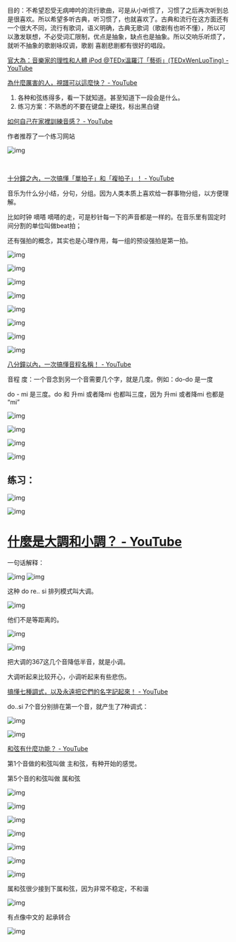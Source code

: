 目的：不希望忍受无病呻吟的流行歌曲，可是从小听惯了，习惯了之后再次听到总是很喜欢。所以希望多听古典，听习惯了，也就喜欢了。古典和流行在这方面还有一个很大不同，流行有歌词，语义明确，古典无歌词（歌剧有也听不懂），所以可以激发联想，不必受词汇限制，优点是抽象，缺点也是抽象。所以交响乐听烦了，就听不抽象的歌剧咏叹调，歌剧 喜剧悲剧都有很好的唱段。



[官大為：音樂家的理性和人體 iPod @TEDx溫羅汀「藝術」(TEDxWenLuoTing) - YouTube](https://www.youtube.com/watch?v=hkMLzn6Gjv4)



[為什麼厲害的人，視譜可以這麼快？ - YouTube](https://www.youtube.com/watch?v=O9fGrstjt8k)

1. 各种和弦练得多，看一下就知道。甚至知道下一段会是什么。
2. 练习方案：不熟悉的不要在键盘上硬找，标出黑白键

[如何自己在家裡訓練音感？ - YouTube](https://www.youtube.com/watch?v=2ueyqx4rDCM)

作者推荐了一个练习网站

![img](images/image-20211218182510642n.webp)

​	

[十分鐘之內，一次搞懂「單拍子」和「複拍子」！ - YouTube](https://www.youtube.com/watch?v=j2V_hIZ5INs)

音乐为什么分小结，分句，分组。因为人类本质上喜欢给一群事物分组，以方便理解。

比如时钟 嘀嗒 嘀嗒的走，可是秒针每一下的声音都是一样的。在音乐里有固定时间分割的单位叫做beat拍；

还有强拍的概念，其实也是心理作用，每一组的预设强拍是第一拍。



![img](images/image-20211218202757449n.webp)

![img](images/image-20211218202923437n.webp)

![img](images/image-20211218202904405n.webp)

![img](images/image-20211218202950729n.webp)



![img](images/image-20211218203013058n.webp)

![img](images/image-20211218203039855n.webp)

![img](images/image-20211218203226551n.webp)

![img](images/image-20211218203424147n.webp)



[八分鐘以內，一次搞懂音程名稱！ - YouTube](https://www.youtube.com/watch?v=QLDktqMxgmY&t=30s)

音程 度：一个音念到另一个音需要几个字，就是几度。例如：do-do 是一度

 do - mi 是三度。do 和 升mi 或者降mi 也都叫三度，因为 升mi 或者降mi 也都是 “mi”

![img](images/image-20211218155843213n.webp)

![img](images/image-20211218160251110n.webp)

![img](images/image-20211218161700900n.webp)

![img](images/image-20211218161511258n.webp)

## 练习：

![img](images/image-20211218161842567n.webp)

![img](images/image-20211218161931604n.webp)



# [什麼是大調和小調？ - YouTube](https://www.youtube.com/watch?v=T70L-t60j5c)

一句话解释：

![img](images/image-20211218162809534n.webp)
![img](images/image-20211218162817662n.webp)



这种 do re.. si 排列模式叫大调。

![img](images/image-20211218162958067n.webp)

他们不是等距离的。

![img](images/image-20211218163031661n.webp)

![img](images/image-20211218163137749n.webp)

把大调的367这几个音降低半音，就是小调。

大调听起来比较开心，小调听起来有些悲伤。

[搞懂七種調式，以及永遠把它們的名字記起來！ - YouTube](https://www.youtube.com/watch?v=XdDpSGEdIbo)

do..si 7个音分别排在第一个音，就产生了7种调式：

![img](images/image-20211218164013531n.webp)

![img](images/image-20211218163743009n.webp)

[和弦有什麼功能？ - YouTube](https://www.youtube.com/watch?v=kMlJSwFAiTU)

第1个音做的和弦叫做 主和弦，有种开始的感觉。

第5个音的和弦叫做 属和弦

![img](images/image-20211218165003321n.webp)

![img](images/image-20211218164828156n.webp)

![img](images/image-20211218164917720n.webp)

![img](images/image-20211218165222503n.webp)

![img](images/image-20211218165307000n.webp)

![img](images/image-20211218165453293n.webp)

![img](images/image-20211218165524522n.webp)

属和弦很少接到下属和弦，因为非常不稳定，不和谐

![img](images/image-20211218165555660n.webp)

有点像中文的 起承转合

![img](images/image-20211218165745005n.webp)


